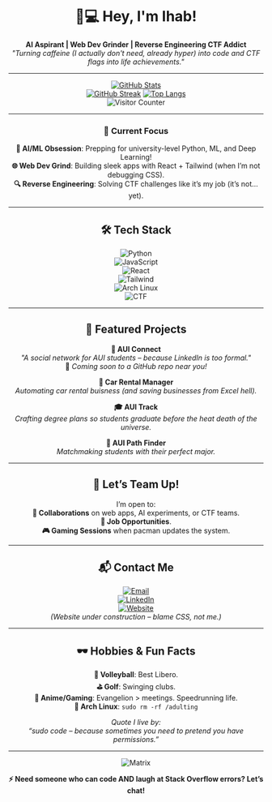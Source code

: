 <div align="center">

# 👨💻 Hey, I'm Ihab!  
**AI Aspirant | Web Dev Grinder | Reverse Engineering CTF Addict**  
*"Turning caffeine (I actually don't need, already hyper) into code and CTF flags into life achievements."*  

---

[![GitHub Stats](https://github-readme-stats.vercel.app/api?username=IhabProjects&show_icons=true&theme=radical&hide_border=true)](https://github.com/IhabProjects)  
[![GitHub Streak](https://streak-stats.demolab.com/?user=IhabProjects)](https://git.io/streak-stats)
[![Top Langs](https://github-readme-stats.vercel.app/api/top-langs/?username=IhabProjects&layout=compact&theme=radical&hide_border=true)](https://github.com/IhabProjects)  
![Visitor Counter](https://komarev.com/ghpvc/?username=IhabProjects&color=blueviolet&label=People+Who+Regret+Not+Hiring+Me)  

---

### 🎯 **Current Focus**  
 **🤖 AI/ML Obsession**: Prepping for university-level Python, ML, and Deep Learning!  
 **🌐 Web Dev Grind**: Building sleek apps with React + Tailwind (when I’m not debugging CSS).  
 **🔍 Reverse Engineering**: Solving CTF challenges like it’s my job (it’s not… yet).  

---

## 🛠️ **Tech Stack**  
![Python](https://img.shields.io/badge/-Python-3776AB?logo=python&logoColor=white&style=for-the-badge)  
![JavaScript](https://img.shields.io/badge/-JavaScript-F7DF1E?logo=javascript&logoColor=black&style=for-the-badge)  
![React](https://img.shields.io/badge/-React-61DAFB?logo=react&logoColor=black&style=for-the-badge)  
![Tailwind](https://img.shields.io/badge/-Tailwind-06B6D4?logo=tailwind-css&style=for-the-badge)  
![Arch Linux](https://img.shields.io/badge/-Arch%20Linux-1793D1?logo=arch-linux&logoColor=white&style=for-the-badge)  
![CTF](https://img.shields.io/badge/-Reverse%20Engineering-FF6C37?logo=gnu-bash&logoColor=white&style=for-the-badge)  

---

## 🚀 **Featured Projects**  
**📱 AUI Connect**  
*"A social network for AUI students – because LinkedIn is too formal."*  
🔗 *Coming soon to a GitHub repo near you!*  

**🚗 Car Rental Manager**  
*Automating car rental buisness (and saving businesses from Excel hell).*  

**🎓 AUI Track**  
*Crafting degree plans so students graduate before the heat death of the universe.*  

**🧠 AUI Path Finder**  
*Matchmaking students with their perfect major.*  

---

## 🤝 **Let’s Team Up!**  
I’m open to:  
 **🤝 Collaborations** on web apps, AI experiments, or CTF teams.  
 **💼 Job Opportunities**.  
 **🎮 Gaming Sessions** when pacman updates the system.  

---

## 📬 **Contact Me**  
[![Email](https://img.shields.io/badge/-elbani.ihab@gmail.com-D14836?logo=gmail&logoColor=white)](mailto:elbani.ihab@gmail.com)  
[![LinkedIn](https://img.shields.io/badge/-LinkedIn-0A66C2?logo=linkedin)](https://www.linkedin.com/in/ihab-elbani/)  
[![Website](https://img.shields.io/badge/-Portfolio-FF7139?logo=firefox&logoColor=white)](https://ihabelbani.xyz)  
*(Website under construction – blame CSS, not me.)*  

---

## 🕶️ **Hobbies & Fun Facts**  
 **🏐 Volleyball**: Best Libero.  
 **⛳ Golf**: Swinging clubs.  
 **🎌 Anime/Gaming**: Evangelion > meetings. Speedrunning life.  
 **🐧 Arch Linux**: `sudo rm -rf /adulting`  

*Quote I live by:  
“sudo code – because sometimes you need to pretend you have permissions.”*  

---

![Matrix](https://media.giphy.com/media/VTtANKl0beDFQRLDTh/giphy.gif)  

**⚡ Need someone who can code AND laugh at Stack Overflow errors? Let’s chat!**  

</div>
